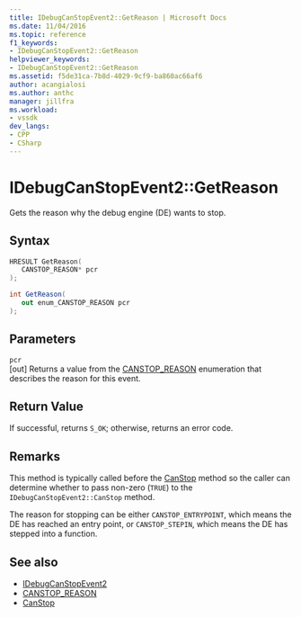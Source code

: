```yaml
---
title: IDebugCanStopEvent2::GetReason | Microsoft Docs
ms.date: 11/04/2016
ms.topic: reference
f1_keywords:
- IDebugCanStopEvent2::GetReason
helpviewer_keywords:
- IDebugCanStopEvent2::GetReason
ms.assetid: f5de31ca-7b8d-4029-9cf9-ba860ac66af6
author: acangialosi
ms.author: anthc
manager: jillfra
ms.workload:
- vssdk
dev_langs:
- CPP
- CSharp
---
```

# IDebugCanStopEvent2::GetReason
Gets the reason why the debug engine (DE) wants to stop.

## Syntax

```cpp
HRESULT GetReason( 
   CANSTOP_REASON* pcr
);
```

```csharp
int GetReason( 
   out enum_CANSTOP_REASON pcr
);
```

## Parameters
`pcr`\
[out] Returns a value from the [CANSTOP_REASON](../../../extensibility/debugger/reference/canstop-reason.md) enumeration that describes the reason for this event.

## Return Value
 If successful, returns `S_OK`; otherwise, returns an error code.

## Remarks
 This method is typically called before the [CanStop](../../../extensibility/debugger/reference/idebugcanstopevent2-canstop.md) method so the caller can determine whether to pass non-zero (`TRUE`) to the `IDebugCanStopEvent2::CanStop` method.

 The reason for stopping can be either `CANSTOP_ENTRYPOINT`, which means the DE has reached an entry point, or `CANSTOP_STEPIN`, which means the DE has stepped into a function.

## See also
- [IDebugCanStopEvent2](../../../extensibility/debugger/reference/idebugcanstopevent2.md)
- [CANSTOP_REASON](../../../extensibility/debugger/reference/canstop-reason.md)
- [CanStop](../../../extensibility/debugger/reference/idebugcanstopevent2-canstop.md)
